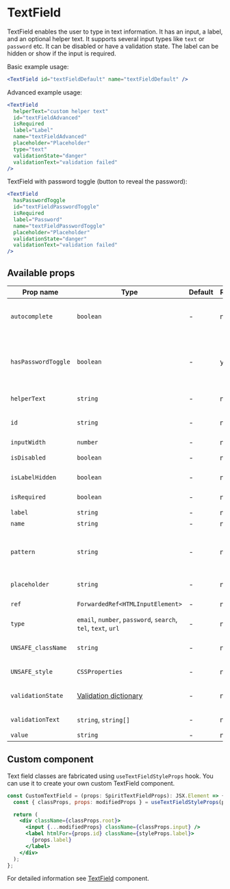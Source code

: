 # TextField

TextField enables the user to type in text information. It has an input, a
label, and an optional helper text. It supports several input types like `text` or
`password` etc. It can be disabled or have a validation state. The label can be
hidden or show if the input is required.

Basic example usage:

```jsx
<TextField id="textFieldDefault" name="textFieldDefault" />
```

Advanced example usage:

```jsx
<TextField
  helperText="custom helper text"
  id="textFieldAdvanced"
  isRequired
  label="Label"
  name="textFieldAdvanced"
  placeholder="Placeholder"
  type="text"
  validationState="danger"
  validationText="validation failed"
/>
```

TextField with password toggle (button to reveal the password):

```jsx
<TextField
  hasPasswordToggle
  id="textFieldPasswordToggle"
  isRequired
  label="Password"
  name="textFieldPasswordToggle"
  placeholder="Placeholder"
  validationState="danger"
  validationText="validation failed"
/>
```

## Available props

| Prop name           | Type                                                          | Default | Required | Description                                                             |
| ------------------- | ------------------------------------------------------------- | ------- | -------- | ----------------------------------------------------------------------- |
| `autocomplete`      | `boolean`                                                     | -       | no       | If the field should have autocomplete enabled                           |
| `hasPasswordToggle` | `boolean`                                                     | -       | yes      | If true, the `type` is set to `password` and a password toggle is shown |
| `helperText`        | `string`                                                      | -       | no       | Custom helper text                                                      |
| `id`                | `string`                                                      | -       | no       | Input and label identification                                          |
| `inputWidth`        | `number`                                                      | -       | no       | Input width                                                             |
| `isDisabled`        | `boolean`                                                     | -       | no       | Whether is field disabled                                               |
| `isLabelHidden`     | `boolean`                                                     | -       | no       | Whether is label hidden                                                 |
| `isRequired`        | `boolean`                                                     | -       | no       | Whether is field required                                               |
| `label`             | `string`                                                      | -       | no       | Label text                                                              |
| `name`              | `string`                                                      | -       | no       | Input name                                                              |
| `pattern`           | `string`                                                      | -       | no       | Defines regular expressions for allowed value types                     |
| `placeholder`       | `string`                                                      | -       | no       | Input placeholder                                                       |
| `ref`               | `ForwardedRef<HTMLInputElement>`                              | -       | no       | Input element reference                                                 |
| `type`              | `email`, `number`, `password`, `search`, `tel`, `text`, `url` | -       | no       | Input type                                                              |
| `UNSAFE_className`  | `string`                                                      | -       | no       | Wrapper custom class name                                               |
| `UNSAFE_style`      | `CSSProperties`                                               | -       | no       | Wrapper custom style                                                    |
| `validationState`   | [Validation dictionary][dictionary-validation]                | -       | no       | Type of validation state                                                |
| `validationText`    | `string`, `string[]`                                          | -       | no       | Validation text                                                         |
| `value`             | `string`                                                      | -       | no       | Input value                                                             |

## Custom component

Text field classes are fabricated using `useTextFieldStyleProps` hook. You can use it to create your own custom TextField component.

```jsx
const CustomTextField = (props: SpiritTextFieldProps): JSX.Element => {
  const { classProps, props: modifiedProps } = useTextFieldStyleProps(props);

  return (
    <div className={classProps.root}>
      <input {...modifiedProps} className={classProps.input} />
      <label htmlFor={props.id} className={styleProps.label}>
        {props.label}
      </label>
    </div>
  );
};
```

For detailed information see [TextField](https://github.com/lmc-eu/spirit-design-system/blob/main/packages/web/src/scss/components/TextField/README.md) component.

[dictionary-validation]: https://github.com/lmc-eu/spirit-design-system/blob/main/docs/DICTIONARIES.md#validation
